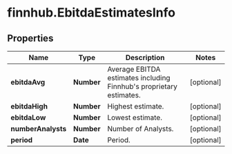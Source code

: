 # finnhub.EbitdaEstimatesInfo

## Properties

Name | Type | Description | Notes
------------ | ------------- | ------------- | -------------
**ebitdaAvg** | **Number** | Average EBITDA estimates including Finnhub&#39;s proprietary estimates. | [optional] 
**ebitdaHigh** | **Number** | Highest estimate. | [optional] 
**ebitdaLow** | **Number** | Lowest estimate. | [optional] 
**numberAnalysts** | **Number** | Number of Analysts. | [optional] 
**period** | **Date** | Period. | [optional] 


